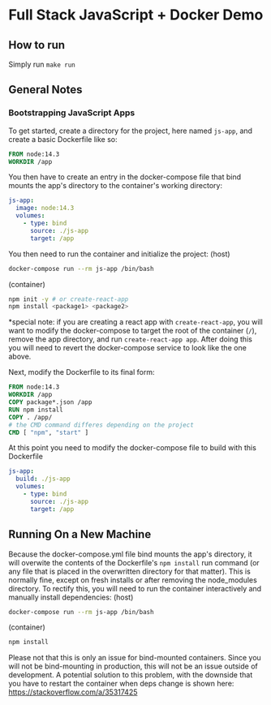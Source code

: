 # Full Stack JavaScript + Docker Demo

## How to run
Simply run `make run`

## General Notes
### Bootstrapping JavaScript Apps
To get started, create a directory for the project, here named `js-app`, and create a basic Dockerfile like so:
```Dockerfile
FROM node:14.3
WORKDIR /app
```
You then have to create an entry in the docker-compose file that bind mounts the app's directory to the container's working directory:
```yaml
js-app:
  image: node:14.3
  volumes:
    - type: bind
      source: ./js-app
      target: /app
```
You then need to run the container and initialize the project:
(host)
```bash
docker-compose run --rm js-app /bin/bash
```
(container)
```bash
npm init -y # or create-react-app
npm install <package1> <package2>
```
*special note: if you are creating a react app with `create-react-app`, you will want to modify the docker-compose to target the root of the container (`/`), remove the app directory, and run `create-react-app app`.  After doing this you will need to revert the docker-compose service to look like the one above.

Next, modify the Dockerfile to its final form:
```Dockerfile
FROM node:14.3
WORKDIR /app
COPY package*.json /app
RUN npm install
COPY . /app/
# the CMD command differes depending on the project
CMD [ "npm", "start" ]
```
At this point you need to modify the docker-compose file to build with this Dockerfile
```yaml
js-app:
  build: ./js-app
  volumes:
    - type: bind
      source: ./js-app
      target: /app
```

## Running On a New Machine
Because the docker-compose.yml file bind mounts the app's directory, it will overwite the contents of the Dockerfile's `npm install` run command (or any file that is placed in the overwritten directory for that matter).  This is normally fine, except on fresh installs or after removing the node_modules directory. To rectify this, you will need to run the container interactively and manually install dependencies:
(host)
```bash
docker-compose run --rm js-app /bin/bash
```
(container)
```bash
npm install
```
Please not that this is only an issue for bind-mounted containers.  Since you will not be bind-mounting in production, this will not be an issue outside of development.
A potential solution to this problem, with the downside that you have to restart the container when deps change is shown here: https://stackoverflow.com/a/35317425